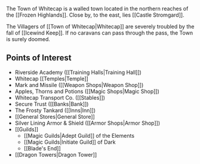 
The Town of Whitecap is a walled town located in the northern reaches of the [[Frozen Highlands]]. Close by, to the east, lies [[Castle Stromgard]].

The Villagers of [[Town of Whitecap|Whitecap]] are severely troubled by the fall of [[Icewind Keep]]. If no caravans can pass through the pass, the Town is surely doomed.
## Points of Interest
* Riverside Academy ([[Training Halls|Training Hall]])
* Whitecap [[Temples|Temple]]
* Mark and Missile ([[Weapon Shops|Weapon Shop]])
* Apples, Thorns and Potions ([[Magic Shops|Magic Shop]])
* Whitecap Transport Co. ([[Stables]])
* Secure Trust ([[Banks|Bank]])
* The Frosty Tankard ([[Inns|Inn]])
* [[General Stores|General Store]]
* Silver Lining Armor & Shield ([[Armor Shops|Armor Shop]])
* [[Guilds]]
	* [[Magic Guilds|Adept Guild]] of the Elements
	* [[Magic Guilds|Initiate Guild]] of Dark
	* [[Blade's End]]
* [[Dragon Towers|Dragon Tower]]
